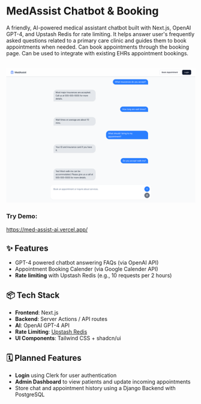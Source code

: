 # MedAssist Chatbot & Booking

A friendly, AI-powered medical assistant chatbot built with Next.js, OpenAI GPT-4, and Upstash Redis for rate limiting. It helps answer user's frequently asked questions related to a primary care clinic and guides them to book appointments when needed. Can book appointments through the booking page. Can be used to integrate with existing EHRs appointment bookings. 
<br><br>
<div align="center" width="600">
  <img src="https://raw.githubusercontent.com/rbhogal/med-assist-ai/refs/heads/main/public/screenshots/med-assist-chat.png" alt="Med Assist Chat Screenshot" width="600"/>
</div>

### Try Demo: 
https://med-assist-ai.vercel.app/

## ✨ Features

- GPT-4 powered chatbot answering FAQs (via OpenAI API)
- Appointment Booking Calender (via Google Calender API)
- **Rate limiting** with Upstash Redis (e.g., 10 requests per 2 hours)

## 📦 Tech Stack

- **Frontend**: Next.js
- **Backend**: Server Actions / API routes
- **AI**: OpenAI GPT-4 API
- **Rate Limiting**: [Upstash Redis](https://upstash.com/)
- **UI Components**: Tailwind CSS + shadcn/ui


## 🗓️ Planned Features
- **Login** using Clerk for user authentication
- **Admin Dashboard** to view patients and update incoming appointments
- Store chat and appointment history using a Django Backend with PostgreSQL

